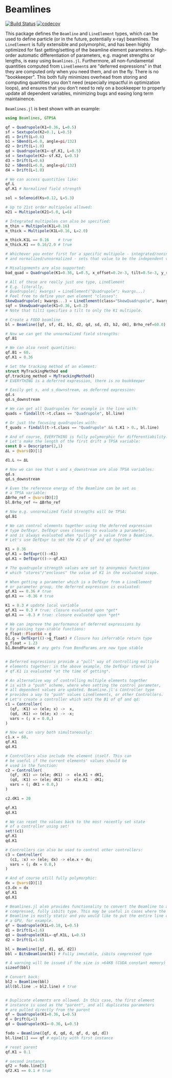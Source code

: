 # Beamlines

[![Build Status](https://github.com/mattsignorelli/Beamlines.jl/actions/workflows/CI.yml/badge.svg?branch=main)](https://github.com/mattsignorelli/Beamlines.jl/actions/workflows/CI.yml?query=branch%3Amain)
[![codecov](https://codecov.io/github/bmad-sim/Beamlines.jl/graph/badge.svg?token=4776DOLQ8B)](https://codecov.io/github/bmad-sim/Beamlines.jl)

This package defines the `Beamline` and `LineElement` types, which can be used to define particle (or in the future, potentially x-ray) beamlines. The `LineElement` is fully extensible and polymorphic, and has been highly optimized for fast getting/setting of the beamline element parameters. High-order automatic differentiation of parameters, e.g. magnet strengths or lengths, is easy using `Beamlines.jl`. Furthermore, all non-fundamental quantities computed from `LineElement`s are "deferred expressions" in that they are computed only when you need them, and on the fly. There is no "bookkeeper". This both fully minimizes overhead from storing and computing quantities you don't need (especially impactful in optimization loops), and ensures that you don't need to rely on a bookkeeper to properly update all dependent variables, minimizing bugs and easing long term maintainence.

`Beamlines.jl` is best shown with an example:

```julia
using Beamlines, GTPSA

qf = Quadrupole(K1=0.36, L=0.5)
sf = Sextupole(K2=0.1, L=0.5)
d1 = Drift(L=0.6)
b1 = SBend(L=6.0, angle=pi/132)
d2 = Drift(L=1.0)
qd = Quadrupole(K1=-qf.K1, L=0.5)
sd = Sextupole(K2=-sf.K2, L=0.5)
d3 = Drift(L=0.6)
b2 = SBend(L=6.0, angle=pi/132)
d4 = Drift(L=1.0)

# We can access quantities like:
qf.L
qf.K1 # Normalized field strength

sol = Solenoid(Ks=0.12, L=5.3)

# Up to 21st order multipoles allowed:
m21 = Multipole(K21=5.0, L=6)

# Integrated multipoles can also be specified:
m_thin = Multipole(K1L=0.16)
m_thick = Multipole(K1L=0.16, L=2.0)

m_thick.K1L == 0.16    # true
m_thick.K1 == 0.16/2.0 # true

# Whichever you enter first for a specific multipole - integrated/nonintegrated
# and normalized/unnormalized - sets that value to be the independent variable

# Misalignments are also supported:
bad_quad = Quadrupole(K1=0.36, L=0.5, x_offset=0.2e-3, tilt=0.5e-3, y_rot=-0.5e-3)

# All of these are really just one type, LineElement
# E.g. literally,
# Quadrupole(; kwargs) = LineElement("Quadrupole"; kwargs...)
# Feel free to define your own element "classes":
SkewQuadrupole(; kwargs...) = LineElement(class="SkewQuadrupole", kwargs..., tilt1=pi/4)
sqf = SkewQuadrupole(K1=0.36, L=0.2)
# Note that tilt1 specifies a tilt to only the K1 multipole.

# Create a FODO beamline
bl = Beamline([qf, sf, d1, b1, d2, qd, sd, d3, b2, d4], Brho_ref=60.0)

# Now we can get the unnormalized field strengths:
qf.B1

# We can also reset quantities:
qf.B1 = 60.
qf.K1 = 0.36

# Set the tracking method of an element:
struct MyTrackingMethod end
qf.tracking_method = MyTrackingMethod()
# EVERYTHING is a deferred expression, there is no bookkeeper

# Easily get s, and s_downstream, as deferred expression:
qd.s
qd.s_downstream

# We can get all Quadrupoles for example in the line with:
quads = findall(t->t.class == "Quadrupole", bl.line)

# Or just the focusing quadrupoles with:
f_quads = findall(t->t.class == "Quadrupole" && t.K1 > 0., bl.line)

# And of course, EVERYTHING is fully polymorphic for differentiability.
# Let's make the length of the first drift a TPSA variable:
const D = Descriptor(2,1)
ΔL = @vars(D)[1]

d1.L += ΔL

# Now we can see that s and s_downstream are also TPSA variables:
qd.s
qd.s_downstream

# Even the reference energy of the Beamline can be set as 
# a TPSA variable:
ΔBrho_ref = @vars(D)[2]
bl.Brho_ref += ΔBrho_ref

# Now e.g. unnormalized field strengths will be TPSA:
qd.B1

# We can control elements together using the deferred expression 
# type DefExpr. DefExpr uses closures to evaluate a parameter, 
# and is always evaluated when *pulling* a value from a Beamline.
# Let's use DefExpr to set the K1 of qf and qd together

K1 = 0.36
qf.K1 = DefExpr(()->K1)
qd.K1 = DefExpr(()->-qf.K1)

# The quadrupole strength values are set to anonymous functions 
# which "stores"/"encloses" the value of K1 in the evaluated scope.

# When getting a parameter which is a DefExpr from a LineElement
# or parameter group, the deferred expression is evaluated:
qf.K1 == 0.36 # true
qd.K1 == -0.36 # true

K1 = 0.3 # update local variable
qf.K1 == 0.3 # true: closure evaluated upon *get*
qd.K1 == -0.3 # true: closure evaluated upon *get*

# We can improve the performance of deferred expressions by 
# by passing type-stable functions:
g_float::Float64 = g
b1.g = DefExpr(()->g_float) # Closure has inferrable return type
g_float = 1.23
b1.BendParams # any gets from BendParams are now type stable


# Deferred expressions provide a "pull" way of controlling multiple 
# elements together: in the above example, the DefExpr stored in 
# qf.K1 is evaluated *at the time of getting*.

# An alternative way of controlling multiple elements together 
# is with a "push" scheme, where when setting the control parameter, 
# all dependent values are updated. Beamline.jl's Controller type 
# provides a way to "push" values LineElements, or other Controllers.
# Let's create a controller which sets the B1 of qf and qd:
c1 = Controller(
  (qf, :K1) => (ele; x) ->  x,
  (qd, :K1) => (ele; x) -> -x;
  vars = (; x = 0.0,)
)

# Now we can vary both simultaneously:
c1.x = 60.
qf.K1
qd.K1

# Controllers also include the element itself. This can 
# be useful if the current elements' values should be 
# used in the function:
c2 = Controller(
  (qf, :K1) => (ele; dK1) ->  ele.K1 + dK1,
  (qd, :K1) => (ele; dK1) ->  ele.K1 - dK1;
  vars = (; dK1 = 0.0,)
)

c2.dK1 = 20

qf.K1
qd.K1

# We can reset the values back to the most recently set state
# of a controller using set!
set!(c1)
qf.K1
qd.K1

# Controllers can also be used to control other controllers:
c3 = Controller(
  (c1, :x) => (ele; dx) -> ele.x + dx;
  vars = (; dx = 0.0,)
)

# And of course still fully polymorphic:
dx = @vars(D)[1]
c3.dx = dx
qf.K1
qd.K1

# Beamlines.jl also provides functionality to convert the Beamline to a
# compressed, fully isbits type. This may be useful in cases where the 
# Beamline is mostly static and you would like to put the entire line on 
# a GPU, for example.
qf = Quadrupole(K1L=0.18, L=0.5)
d1 = Drift(L=1.6)
qd = Quadrupole(K1L=-qf.K1L, L=0.5)
d2 = Drift(L=1.6)

bl = Beamline([qf, d1, qd, d2])
bbl = BitsBeamline(bl) # Fully immutable, isbits compressed type

# A warning will be issued if the size is >64KB (CUDA constant memory)
sizeof(bbl) 

# Convert back:
bl2 = Beamline(bbl)
all(bl.line .≈ bl2.line) # true


# Duplicate elements are allowed. In this case, the first element 
# instance is used as the "parent", and all duplicates parameters 
# are pulled directly from the parent
qf = Quadrupole(K1=0.36, L=0.5)
d = Drift(L=1)
qd = Quadrupole(K1=-0.36, L=0.5)

fodo = Beamline([qf, d, qd, d, qf, d, qd, d])
bl.line[1] === qf # egality with first instance

# reset parent
qf.K1 = 0.1

# second instance
qf2 = fodo.line[5]
qf2.K1 == 0.1 # true
```
